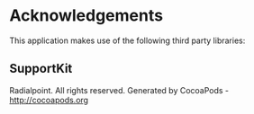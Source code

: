 # Acknowledgements
This application makes use of the following third party libraries:

## SupportKit

Radialpoint.  All rights reserved.
Generated by CocoaPods - http://cocoapods.org
